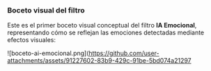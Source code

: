 ### Boceto visual del filtro

Este es el primer boceto visual conceptual del filtro **IA Emocional**, representando cómo se reflejan las emociones detectadas mediante efectos visuales:

![boceto-ai-emocional.png](https://github.com/user-attachments/assets/91227602-83b9-429c-91be-5bd074a21297
